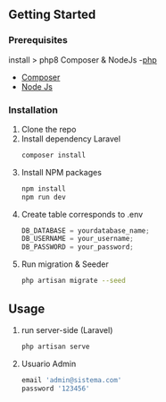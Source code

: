 <!-- GETTING STARTED -->

## Getting Started

### Prerequisites

install > php8 Composer & NodeJs -[php](https://www.php.net/downloads)

-   [Composer](https://getcomposer.org/doc/00-intro.md)
-   [Node Js](https://nodejs.org/en/download/)

### Installation

1. Clone the repo
2. Install dependency Laravel
    ```sh
    composer install
    ```
3. Install NPM packages
    ```sh
    npm install
    npm run dev
    ```
4. Create table corresponds to .env
    ```js
    DB_DATABASE = yourdatabase_name;
    DB_USERNAME = your_username;
    DB_PASSWORD = your_password;
    ```
5. Run migration & Seeder
    ```sh
    php artisan migrate --seed
    ```

<!-- USAGE EXAMPLES -->

## Usage

1. run server-side (Laravel)
    ```sh
    php artisan serve
    ```
2. Usuario Admin
    ```sh
    email 'admin@sistema.com'
    password '123456'
    ```
